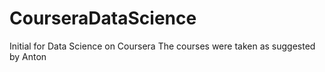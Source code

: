 # CourseraDataScience
Initial for Data Science on Coursera
The courses were taken as suggested by Anton

